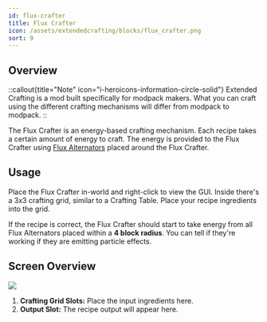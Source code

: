 ```yaml
---
id: flux-crafter
title: Flux Crafter
icon: /assets/extendedcrafting/blocks/flux_crafter.png
sort: 9
---
```


## Overview

::callout{title="Note" icon="i-heroicons-information-circle-solid"}
Extended Crafting is a mod built specifically for modpack makers. What you can craft using the different crafting mechanisms will differ from modpack to modpack.
::

The Flux Crafter is an energy-based crafting mechanism. Each recipe takes a certain amount of energy to craft. The energy is provided to the Flux Crafter using [Flux Alternators](flux-alternator.md) placed around the Flux Crafter.

## Usage

Place the Flux Crafter in-world and right-click to view the GUI. Inside there's a 3x3 crafting grid, similar to a Crafting Table. Place your recipe ingredients into the grid.

If the recipe is correct, the Flux Crafter should start to take energy from all Flux Alternators placed within a **4 block radius**. You can tell if they're working if they are emitting particle effects.

## Screen Overview

![](/assets/extendedcrafting/screens/flux_crafter_screen.png)

1. **Crafting Grid Slots:** Place the input ingredients here.
2. **Output Slot:** The recipe output will appear here.
